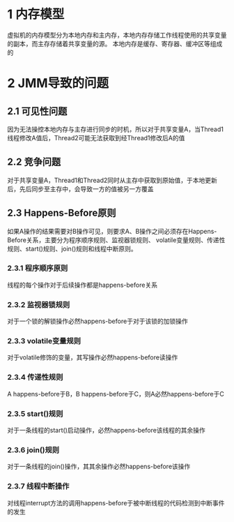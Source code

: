 # 1 内存模型
虚拟机的内存模型分为本地内存和主内存，本地内存存储工作线程使用的共享变量的副本，而主存存储着共享变量的源。
本地内存是缓存、寄存器、缓冲区等组成的
# 2 JMM导致的问题
## 2.1 可见性问题
因为无法操控本地内存与主存进行同步的时机，所以对于共享变量A，当Thread1线程修改A值后，Thread2可能无法获取到经Thread1修改后A的值
## 2.2 竞争问题
对于共享变量A，Thread1和Thread2同时从主存中获取到原始值，于本地更新后，先后同步至主存中，会导致一方的值被另一方覆盖
## 2.3 Happens-Before原则
如果A操作的结果需要对B操作可见，则要求A、B操作之间必须存在Happens-Before关系，主要分为程序顺序规则、监视器锁规则、
volatile变量规则、传递性规则、start()规则、join()规则和线程中断原则。
### 2.3.1 程序顺序原则
线程的每个操作对于后续操作都是happens-before关系
### 2.3.2 监视器锁规则
对于一个锁的解锁操作必然happens-before于对于该锁的加锁操作
### 2.3.3 volatile变量规则
对于volatile修饰的变量，其写操作必然happens-before读操作
### 2.3.4 传递性规则
A happens-before于B，B happens-before于C，则A必然happens-before于C
### 2.3.5 start()规则
对于一条线程的start()启动操作，必然happens-before该线程的其余操作
### 2.3.6 join()规则
对于一条线程的join()操作，其其余操作必然happens-before该操作
### 2.3.7 线程中断操作
对线程interrupt方法的调用happens-before于被中断线程的代码检测到中断事件的发生
